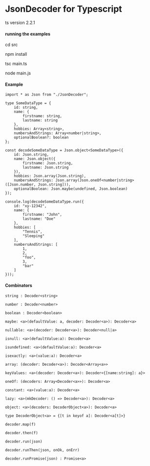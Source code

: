 # JsonDecoder for Typescript 

ts version 2.2.1

#### running the examples

cd src

npm install

tsc main.ts

node main.js


#### Example

    import * as Json from "./JsonDecoder";

    type SomeDataType = {
        id: string,
        name: {
            firstname: string,
            lastname: string
        },
        hobbies: Array<string>,
        numbersAndStrings: Array<number|string>,
        optionalBoolean?: boolean
    };

    const decodeSomeDataType = Json.object<SomeDataType>({
        id: Json.string,
        name: Json.object({
            firstname: Json.string,
            lastname: Json.string
        }),
        hobbies: Json.array(Json.string),
        numbersAndStrings: Json.array(Json.oneOf<number|string>([Json.number, Json.string])),
        optionalBoolean: Json.maybe(undefined, Json.boolean)
    });

    console.log(decodeSomeDataType.run({
        id: "xy-12342",
        name: {
            firstname: "John",
            lastname: "Doe"
        },
        hobbies: [
            "Tennis",
            "Sleeping"
        ],
        numbersAndStrings: [
            1, 
            2,
            "foo",
            3,
            "bar"
        ]
    }));


#### Combinators

    string : Decoder<string>
    
    number : Decoder<number>
    
    boolean : Decoder<boolean>
    
    maybe: <a>(defaultValue: a, decoder: Decoder<a>): Decoder<a>
    
    nullable: <a>(decoder: Decoder<a>): Decoder<null|a>
    
    isnull: <a>(defaultValue:a): Decoder<a>
    
    isundefined: <a>(defaultValue:a): Decoder<a>

    isexactly: <a>(value:a): Decoder<a>
    
    array: (decoder: Decoder<a>): Decoder<Array<a>>
    
    keyValues: <a>(decoder: Decoder<a>): Decoder<{[name:string]: a}>
    
    oneOf: (decoders: Array<Decoder<a>>): Decoder<a>
    
    constant: <a>(value:a): Decoder<a>
    
    lazy: <a>(mkDecoder: () => Decoder<a>): Decoder<a>
    
    object: <a>(decoders: DecoderObject<a>): Decoder<a>

    type DecoderObject<a> = {[t in keyof a]: Decoder<a[t]>}
    
    decoder.map(f)
    
    decoder.then(f)
    
    decoder.run(json)
    
    decoder.runThen(json, onOk, onErr)

    decoder.runPromise(json) : Promise<a>
    

